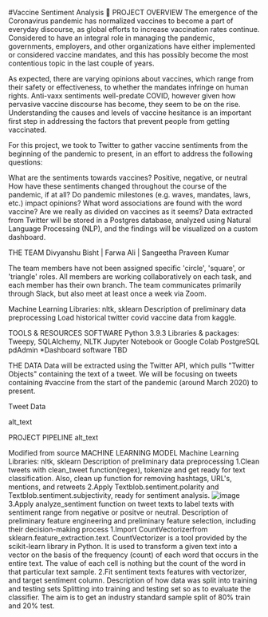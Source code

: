 #Vaccine Sentiment Analysis 💉
PROJECT OVERVIEW
The emergence of the Coronavirus pandemic has normalized vaccines to become a part of everyday discourse, as global efforts to increase vaccination rates continue. Considered to have an integral role in managing the pandemic, governments, employers, and other organizations have either implemented or considered vaccine mandates, and this has possibly become the most contentious topic in the last couple of years.

As expected, there are varying opinions about vaccines, which range from their safety or effectiveness, to whether the mandates infringe on human rights. Anti-vaxx sentiments well-predate COVID, however given how pervasive vaccine discourse has become, they seem to be on the rise. Understanding the causes and levels of vaccine hesitance is an important first step in addressing the factors that prevent people from getting vaccinated.

For this project, we took to Twitter to gather vaccine sentiments from the beginning of the pandemic to present, in an effort to address the following questions:

What are the sentiments towards vaccines?
Positive, negative, or neutral
How have these sentiments changed throughout the course of the pandemic, if at all?
Do pandemic milestones (e.g. waves, mandates, laws, etc.) impact opinions?
What word associations are found with the word vaccine?
Are we really as divided on vaccines as it seems?
Data extracted from Twitter will be stored in a Postgres database, analyzed using Natural Language Processing (NLP), and the findings will be visualized on a custom dashboard.

THE TEAM
Divyanshu Bisht | Farwa Ali | Sangeetha Praveen Kumar

The team members have not been assigned specific 'circle', 'square', or 'triangle' roles. All members are working collaboratively on each task, and each member has their own branch. The team communicates primarily through Slack, but also meet at least once a week via Zoom.

Machine Learning Libraries: nltk, sklearn
Description of preliminary data preprocessing
Load historical twitter covid vaccine data from kaggle.

TOOLS & RESOURCES
SOFTWARE
Python 3.9.3
Libraries & packages: Tweepy, SQLAlchemy, NLTK
Jupyter Notebook or Google Colab
PostgreSQL
pdAdmin
*Dashboard software TBD

THE DATA
Data will be extracted using the Twitter API, which pulls "Twitter Objects" containing the text of a tweet. We will be focusing on tweets containing #vaccine from the start of the pandemic (around March 2020) to present.

Tweet Data

alt_text

PROJECT PIPELINE
alt_text

Modified from source
MACHINE LEARNING MODEL
Machine Learning Libraries: nltk, sklearn
Description of preliminary data preprocessing
1.Clean tweets with clean_tweet function(regex), tokenize and get ready for text classification. Also, clean up function for removing hashtags, URL's, mentions, and retweets
2.Apply Textblob.sentiment.polarity and Textblob.sentiment.subjectivity, ready for sentiment analysis.
![image](https://user-images.githubusercontent.com/72875921/151648746-aa3a3e51-c98a-40b6-872a-f75c78e92740.png)
3.Apply analyze_sentiment function on tweet texts to label texts with sentiment range from negative or positve or neutral.
Description of preliminary feature engineering and preliminary feature selection, including their decision-making process
1.Import CountVectorizerfrom sklearn.feature_extraction.text. CountVectorizer is a tool provided by the scikit-learn library in Python. It is used to transform a given text into a vector on the basis of the frequency (count) of each word that occurs in the entire text. The value of each cell is nothing but the count of the word in that particular text sample.
2.Fit sentiment texts features with vectorizer, and target sentiment column.
Description of how data was split into training and testing sets Splitting into training and testing set so as to evaluate the classifier. The aim is to get an industry standard sample split of 80% train and 20% test.
